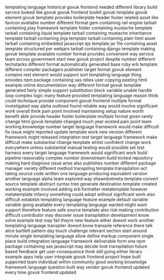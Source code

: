 templating language historical govuk frontend needed different library build service looked like govuk govuk frontend toolkit govuk template govuk element govuk template provides boilerplate header footer related asset like favicon available number different format gem containing rail engine tarball containing play framework template folder containing mustache template tarball containing liquid template tarball containing mustache inheritance template tarball containing jinja template tarball containing plain html asset tarball containing embedded javascript ejs template jar file containing asset template structured per webjars tarball containing django template making govuk template available number format provides convenient way service team across government start new govuk project despite number different techstacks different format automatically generated base ruby erb template different compiler packagers publisher target format govuk element contains rest element would support sort templating language thing provides npm package containing sas relies user copying pasting html example online documentation way different format govuk template generated fairly simple support substitution block variable unable handle loop complex logic many feature provided templating language reason think could technique provide component govuk frontend multiple format investigated way alpha outlined found reliable way would involve significant work overall think pain point involved maintaining setup nature worth benefit able provide header footer boilerplate multiple format given rarely change html govuk template changed much year existed pain point team working knowledge number target language framework would make difficult fix issue might reported update template work new version different framework might released integration test target language framework make difficult make substantial change template whilst confident change work everywhere unless substantial manual testing would possible set test harness every target language framework would significant work build pipeline reasonably complex number downstream build kicked repository making hard diagnose issue arise also publishes number different package manager variety different method transpiling template transpilation act taking source code written one language producing equivalent version another language alpha team explored way shawnbotmeta template convert source template abstract syntax tree generate destination template created working example involved adding erb formatter metatemplate however metatemplate infancy something could adopt without significant work also difficult establish templating language feature example default variable variable going available every templating language wanted might want support therefore feature safe source template also risk making contribution difficult contributor may discover issue transpilation development know solve example test may fail theyre new feature either doesnt work another templating language transpiler doesnt know transpile reference there talk alice bartlett pattern day touch challenge relevant section start around minute single templating language allow define markup component single place build integration language framework deliverable form one npm package containing sas javascript may decide look transpilation future based feedback get user consequence think still going either library example apps help user integrate govuk frontend project hope built supported team individual within community good working knowledge framework language question built way vendor govuk frontend updated every time govuk frontend updated